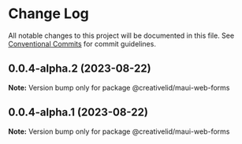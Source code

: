 # Change Log

All notable changes to this project will be documented in this file.
See [Conventional Commits](https://conventionalcommits.org) for commit guidelines.

## 0.0.4-alpha.2 (2023-08-22)

**Note:** Version bump only for package @creativelid/maui-web-forms





## 0.0.4-alpha.1 (2023-08-22)

**Note:** Version bump only for package @creativelid/maui-web-forms
